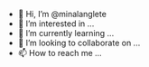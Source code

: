 - 👋 Hi, I’m @minalanglete
- 👀 I’m interested in ...
- 🌱 I’m currently learning ...
- 💞️ I’m looking to collaborate on ...
- 📫 How to reach me ...

<!---
minalanglete/minalanglete is a ✨ special ✨ repository because its `README.md` (this file) appears on your GitHub profile.
You can click the Preview link to take a look at your changes.
--->
